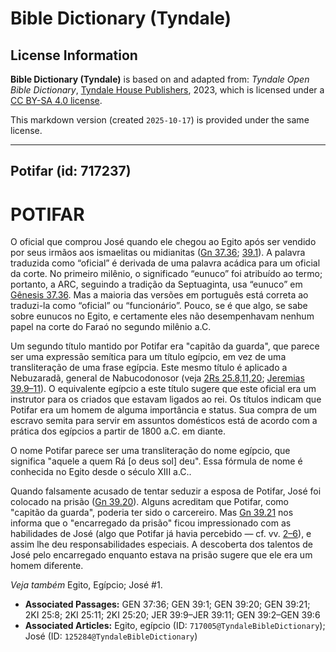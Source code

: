 # Bible Dictionary (Tyndale)

## License Information

**Bible Dictionary (Tyndale)** is based on and adapted from: _Tyndale Open Bible Dictionary_, [Tyndale House Publishers](https://tyndaleopenresources.com/), 2023, which is licensed under a [CC BY-SA 4.0 license](https://creativecommons.org/licenses/by-sa/4.0/legalcode.en).

This markdown version (created `2025-10-17`) is provided under the same license.



--------------------------------

## Potifar (id: 717237)

POTIFAR
=======

O oficial que comprou José quando ele chegou ao Egito após ser vendido por seus irmãos aos ismaelitas ou midianitas ([Gn 37\.36](https://ref.ly/Gen37:36); [39\.1](https://ref.ly/Gen39:1)). A palavra traduzida como “oficial” é derivada de uma palavra acádica para um oficial da corte. No primeiro milênio, o significado “eunuco” foi atribuído ao termo; portanto, a ARC, seguindo a tradição da Septuaginta, usa “eunuco” em [Gênesis 37\.36](https://ref.ly/Gen37:36). Mas a maioria das versões em português está correta ao traduzi\-la como “oficial” ou “funcionário”. Pouco, se é que algo, se sabe sobre eunucos no Egito, e certamente eles não desempenhavam nenhum papel na corte do Faraó no segundo milênio a.C.

Um segundo título mantido por Potifar era "capitão da guarda", que parece ser uma expressão semítica para um título egípcio, em vez de uma transliteração de uma frase egípcia. Este mesmo título é aplicado a Nebuzaradã, general de Nabucodonosor (veja [2Rs 25\.8,11,20](https://ref.ly/2Kgs25:8,2Kgs25:11,2Kgs25:20); [Jeremias 39\.9–11](https://ref.ly/Jer39:9-Jer39:11)). O equivalente egípcio a este título sugere que este oficial era um instrutor para os criados que estavam ligados ao rei. Os títulos indicam que Potifar era um homem de alguma importância e status. Sua compra de um escravo semita para servir em assuntos domésticos está de acordo com a prática dos egípcios a partir de 1800 a.C. em diante.

O nome Potifar parece ser uma transliteração do nome egípcio, que significa "aquele a quem Rá \[o deus sol] deu". Essa fórmula de nome é conhecida no Egito desde o século XIII a.C..

Quando falsamente acusado de tentar seduzir a esposa de Potifar, José foi colocado na prisão ([Gn 39\.20](https://ref.ly/Gen39:20)). Alguns acreditam que Potifar, como "capitão da guarda", poderia ter sido o carcereiro. Mas [Gn 39\.21](https://ref.ly/Gen39:21) nos informa que o "encarregado da prisão" ficou impressionado com as habilidades de José (algo que Potifar já havia percebido — cf. vv. [2–6](https://ref.ly/Gen39:2-Gen39:6)), e assim lhe deu responsabilidades especiais. A descoberta dos talentos de José pelo encarregado enquanto estava na prisão sugere que ele era um homem diferente.

*Veja também* Egito, Egípcio; José \#1.

* **Associated Passages:** GEN 37:36; GEN 39:1; GEN 39:20; GEN 39:21; 2KI 25:8; 2KI 25:11; 2KI 25:20; JER 39:9–JER 39:11; GEN 39:2–GEN 39:6
* **Associated Articles:** Egito, egípcio (ID: `717005@TyndaleBibleDictionary`); José (ID: `125284@TyndaleBibleDictionary`)

